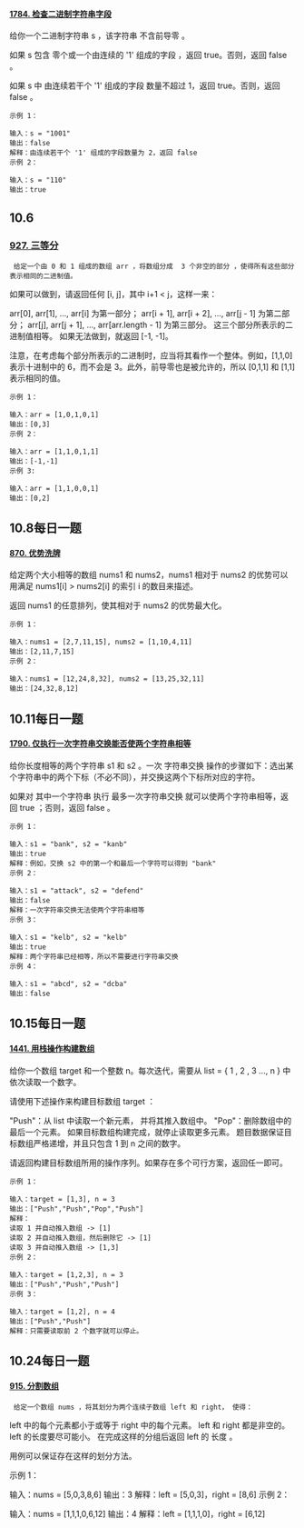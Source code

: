 #### [1784. 检查二进制字符串字段](checkOnesSegment.java)
给你一个二进制字符串 s ，该字符串 不含前导零 。

如果 s 包含 零个或一个由连续的 '1' 组成的字段 ，返回 true​​​ 。否则，返回 false 。

如果 s 中 由连续若干个 '1' 组成的字段 数量不超过 1，返回 true​​​ 。否则，返回 false 。



    示例 1：
    
    输入：s = "1001"
    输出：false
    解释：由连续若干个 '1' 组成的字段数量为 2，返回 false
    示例 2：
    
    输入：s = "110"
    输出：true


## 10.6
### [927. 三等分](threeEqualParts.java)
     给定一个由 0 和 1 组成的数组 arr ，将数组分成  3 个非空的部分 ，使得所有这些部分表示相同的二进制值。

如果可以做到，请返回任何 [i, j]，其中 i+1 < j，这样一来：

arr[0], arr[1], ..., arr[i] 为第一部分；
arr[i + 1], arr[i + 2], ..., arr[j - 1] 为第二部分；
arr[j], arr[j + 1], ..., arr[arr.length - 1] 为第三部分。
这三个部分所表示的二进制值相等。
如果无法做到，就返回 [-1, -1]。

注意，在考虑每个部分所表示的二进制时，应当将其看作一个整体。例如，[1,1,0] 表示十进制中的 6，而不会是 3。此外，前导零也是被允许的，所以 [0,1,1] 和 [1,1] 表示相同的值。



    示例 1：
    
    输入：arr = [1,0,1,0,1]
    输出：[0,3]
    示例 2：
    
    输入：arr = [1,1,0,1,1]
    输出：[-1,-1]
    示例 3:
    
    输入：arr = [1,1,0,0,1]
    输出：[0,2]

## 10.8每日一题
#### [870. 优势洗牌](advantageCount.java)
给定两个大小相等的数组 nums1 和 nums2，nums1 相对于 nums2 的优势可以用满足 nums1[i] > nums2[i] 的索引 i 的数目来描述。

返回 nums1 的任意排列，使其相对于 nums2 的优势最大化。


    
    示例 1：
    
    输入：nums1 = [2,7,11,15], nums2 = [1,10,4,11]
    输出：[2,11,7,15]
    示例 2：
    
    输入：nums1 = [12,24,8,32], nums2 = [13,25,32,11]
    输出：[24,32,8,12]



## 10.11每日一题
#### [1790. 仅执行一次字符串交换能否使两个字符串相等](areAlmostEqual.java)
给你长度相等的两个字符串 s1 和 s2 。一次 字符串交换 操作的步骤如下：选出某个字符串中的两个下标（不必不同），并交换这两个下标所对应的字符。

如果对 其中一个字符串 执行 最多一次字符串交换 就可以使两个字符串相等，返回 true ；否则，返回 false 。



    示例 1：
    
    输入：s1 = "bank", s2 = "kanb"
    输出：true
    解释：例如，交换 s2 中的第一个和最后一个字符可以得到 "bank"
    示例 2：
    
    输入：s1 = "attack", s2 = "defend"
    输出：false
    解释：一次字符串交换无法使两个字符串相等
    示例 3：
    
    输入：s1 = "kelb", s2 = "kelb"
    输出：true
    解释：两个字符串已经相等，所以不需要进行字符串交换
    示例 4：
    
    输入：s1 = "abcd", s2 = "dcba"
    输出：false

## 10.15每日一题
#### [1441. 用栈操作构建数组](buildArray.java)
给你一个数组 target 和一个整数 n。每次迭代，需要从  list = { 1 , 2 , 3 ..., n } 中依次读取一个数字。

请使用下述操作来构建目标数组 target ：

"Push"：从 list 中读取一个新元素， 并将其推入数组中。
"Pop"：删除数组中的最后一个元素。
如果目标数组构建完成，就停止读取更多元素。
题目数据保证目标数组严格递增，并且只包含 1 到 n 之间的数字。

请返回构建目标数组所用的操作序列。如果存在多个可行方案，返回任一即可。



    示例 1：
    
    输入：target = [1,3], n = 3
    输出：["Push","Push","Pop","Push"]
    解释：
    读取 1 并自动推入数组 -> [1]
    读取 2 并自动推入数组，然后删除它 -> [1]
    读取 3 并自动推入数组 -> [1,3]
    示例 2：
    
    输入：target = [1,2,3], n = 3
    输出：["Push","Push","Push"]
    示例 3：
    
    输入：target = [1,2], n = 4
    输出：["Push","Push"]
    解释：只需要读取前 2 个数字就可以停止。


## 10.24每日一题
#### [915. 分割数组](partitionDisjoint.java)
     给定一个数组 nums ，将其划分为两个连续子数组 left 和 right， 使得：

left 中的每个元素都小于或等于 right 中的每个元素。
left 和 right 都是非空的。
left 的长度要尽可能小。
在完成这样的分组后返回 left 的 长度 。

用例可以保证存在这样的划分方法。



示例 1：

输入：nums = [5,0,3,8,6]
输出：3
解释：left = [5,0,3]，right = [8,6]
示例 2：

输入：nums = [1,1,1,0,6,12]
输出：4
解释：left = [1,1,1,0]，right = [6,12]